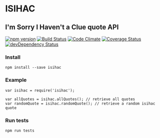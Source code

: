 # ISIHAC

## I'm Sorry I Haven't a Clue quote API
[![npm version](https://badge.fury.io/js/isihac.svg)](https://www.npmjs.com/package/isihac)
[![Build Status](https://travis-ci.org/clementallen/isihac.svg?branch=master)](https://travis-ci.org/clementallen/isihac)
[![Code Climate](https://codeclimate.com/github/clementallen/isihac/badges/gpa.svg)](https://codeclimate.com/github/clementallen/isihac)
[![Coverage Status](https://coveralls.io/repos/github/clementallen/isihac/badge.svg?branch=master)](https://coveralls.io/github/clementallen/isihac?branch=master)
[![devDependency Status](https://david-dm.org/clementallen/isihac/dev-status.svg)](https://david-dm.org/clementallen/isihac#info=devDependencies)

### Install
```
npm install --save isihac
```


### Example
```
var isihac = require('isihac');

var allQuotes = isihac.allQuotes(); // retrieve all quotes
var randomQuote = isihac.randomQuote(); // retrieve a random isihac quote
```

### Run tests
```
npm run tests
```
